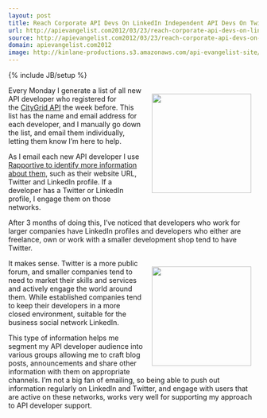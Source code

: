 ```yaml
---
layout: post
title: Reach Corporate API Devs On LinkedIn Independent API Devs On Twitter
url: http://apievangelist.com2012/03/23/reach-corporate-api-devs-on-linkedin-independent-api-devs-on-twitter/
source: http://apievangelist.com2012/03/23/reach-corporate-api-devs-on-linkedin-independent-api-devs-on-twitter/
domain: apievangelist.com2012
image: http://kinlane-productions.s3.amazonaws.com/api-evangelist-site/blog/linkedin-logo.png
---
```

{% include JB/setup %}
<p><img style="padding: 15px;" src="http://kinlane-productions.s3.amazonaws.com/linkedin/linkedin-logo.png" alt="" width="200" align="right" /></p>
<p>Every Monday I generate a list of all new API developer who registered for the&nbsp;<a href="http://developer.citygridmedia.com/">CityGrid&nbsp;API</a>&nbsp;the week before.  This list has the name and email address for each developer, and I manually go down the list, and email them individually, letting them know I&rsquo;m here to help.</p>
<p>As I email each new API developer I use <a href="/2012/01/23/engaging-my-api-developers-immediately-with-rapportive/">Rapportive to identify more information about them</a>, such as their website URL, Twitter and LinkedIn profile.  If a developer has a Twitter or LinkedIn profile, I engage them on those networks.</p>
<p>After 3 months of doing this, I&rsquo;ve noticed that developers who work for larger companies have LinkedIn profiles and developers who either are freelance, own or work with a smaller development shop tend to have Twitter.</p>
<p><img style="padding: 15px;" src="http://kinlane-productions.s3.amazonaws.com/twitter/twitter-logo-puffy-border.png" alt="" width="200" align="right" /></p>
<p>It makes sense.  Twitter is a more public forum, and smaller companies tend to need to market their skills and services and actively engage the world around them.  While established companies tend to keep their developers in a more closed environment, suitable for the business social network LinkedIn.</p>
<p>This type of information helps me segment my API developer audience into various groups allowing me to craft blog posts, announcements and share other information with them on appropriate channels.  I&rsquo;m not a big fan of emailing, so being able to push out information regularly on LinkedIn and Twitter, and engage with users that are active on these networks, works very well for supporting my approach to API developer support.</p>
